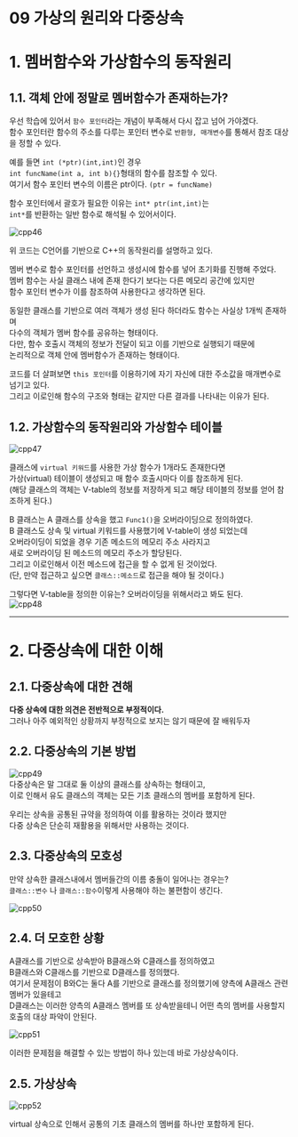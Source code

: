 09 가상의 원리와 다중상속
=======================
# 1. 멤버함수와 가상함수의 동작원리        
## 1.1. 객체 안에 정말로 멤버함수가 존재하는가?              
우선 학습에 있어서 ```함수 포인터```라는 개념이 부족해서 다시 잡고 넘어 가야겠다.        
함수 포인터란 함수의 주소를 다루는 포인터 변수로 ```반환형, 매개변수```를 통해서 참조 대상을 정할 수 있다.      
      
예를 들면 ```int (*ptr)(int,int)```인 경우       
```int funcName(int a, int b){}```형태의 함수를 참조할 수 있다.            
여기서 함수 포인터 변수의 이름은 ptr이다. ```(ptr = funcName)```       
             
함수 포인터에서 괄호가 필요한 이유는 ```int* ptr(int,int)```는          
```int*```를 반환하는 일반 함수로 해석될 수 있어서이다.           
         
![cpp46](https://user-images.githubusercontent.com/50267433/74698166-465b6200-5240-11ea-9676-b9e18d12383b.PNG)         
           
위 코드는 C언어를 기반으로 C++의 동작원리를 설명하고 있다.   
    
멤버 변수로 함수 포인터를 선언하고 생성시에 함수를 넣어 초기화를 진행해 주었다.                    
멤버 함수는 사실 클래스 내에 존재 한다기 보다는 다른 메모리 공간에 있지만                     
함수 포인터 변수가 이를 참조하여 사용한다고 생각하면 된다.                       
          
동일한 클래스를 기반으로 여러 객체가 생성 된다 하더라도 함수는 사실상 1개씩 존재하며      
다수의 객체가 멤버 함수를 공유하는 형태이다.        
다만, 함수 호출시 객체의 정보가 전달이 되고 이를 기반으로 실행되기 때문에           
논리적으로 객체 안에 멤버함수가 존재하는 형태이다.            
      
코드를 더 살펴보면 ```this 포인터```를 이용하기에 자기 자신에 대한 주소값을 매개변수로 넘기고 있다.          
그리고 이로인해 함수의 구조와 형태는 같지만 다른 결과를 나타내는 이유가 된다.     
                
## 1.2. 가상함수의 동작원리와 가상함수 테이블       
![cpp47](https://user-images.githubusercontent.com/50267433/74700527-372be280-5247-11ea-9260-4bd46ddd7cee.PNG)    
   
클래스에 ```virtual 키워드```를 사용한 가상 함수가 1개라도 존재한다면        
가상(virtual) 테이블이 생성되고 매 함수 호출시마다 이를 참조하게 된다.          
(해당 클래스의 객체는 V-table의 정보를 저장하게 되고 해당 테이블의 정보를 얻어 참조하게 된다.)     
      
B 클래스는 A 클래스를 상속을 했고 ```Func1()```을 오버라이딩으로 정의하였다.      
B 클래스도 상속 및 virtual 키워드를 사용했기에 V-table이 생성 되었는데  
오버라이딩이 되었을 경우 기존 메소드의 메모리 주소 사라지고       
새로 오버라이딩 된 메소드의 메모리 주소가 할당된다.       
그리고 이로인해서 이전 메소드에 접근을 할 수 없게 된 것이었다.   
(단, 만약 접근하고 싶으면 ```클래스::메소드```로 접근을 해야 될 것이다.)    
  
그렇다면 V-table을 정의한 이유는? 오버라이딩을 위해서라고 봐도 된다.      
![cpp48](https://user-images.githubusercontent.com/50267433/74701062-e321fd80-5248-11ea-8859-edfa5e6c6e41.PNG)      
          
***
# 2. 다중상속에 대한 이해      
## 2.1. 다중상속에 대한 견해       
**다중 상속에 대한 의견은 전반적으로 부정적이다.**     
그러나 아주 예외적인 상황까지 부정적으로 보지는 않기 때문에 잘 배워두자     
     
## 2.2. 다중상속의 기본 방법
![cpp49](https://user-images.githubusercontent.com/50267433/74701391-e964a980-5249-11ea-9b27-ed57a9707736.PNG)   
다중상속은 말 그대로 둘 이상의 클래스를 상속하는 형태이고,             
이로 인해서 유도 클래스의 객체는 모든 기초 클래스의 멤버를 포함하게 된다.          
              
우리는 상속을 공통된 규약을 정의하여 이를 활용하는 것이라 했지만            
다중 상속은 단순히 재활용을 위해서만 사용하는 것이다.      
     
## 2.3. 다중상속의 모호성  
만약 상속한 클래스내에서 멤버들간의 이름 충돌이 일어나는 경우는?              
```클래스::변수``` 나 ```클래스::함수```이렇게 사용해야 하는 불편함이 생긴다.       
         
![cpp50](https://user-images.githubusercontent.com/50267433/74705551-a4477400-5257-11ea-9063-545e4c3f7465.PNG)    
        
## 2.4. 더 모호한 상황      
A클래스를 기반으로 상속받아 B클래스와 C클래스를 정의하였고  
B클래스와 C클래스를 기반으로 D클래스를 정의했다.  
여기서 문제점이 B와C는 둘다 A를 기반으로 클래스를 정의했기에 양측에 A클래스 관련 멤버가 있을테고  
D클래스는 이러한 양측의 A클래스 멤버를 또 상속받을테니 어떤 측의 멤버를 사용할지 호출의 대상 파악이 안된다.  

![cpp51](https://user-images.githubusercontent.com/50267433/74705648-f7b9c200-5257-11ea-851a-f5ba2ab31620.PNG)   
     
이러한 문제점을 해결할 수 있는 방법이 하나 있는데 바로 가상상속이다.  
   
## 2.5. 가상상속      
![cpp52](https://user-images.githubusercontent.com/50267433/74705869-a9f18980-5258-11ea-948e-7300678fbec8.PNG)    
    
virtual 상속으로 인해서 공통의 기초 클래스의 멤버를 하나만 포함하게 된다.    
    


